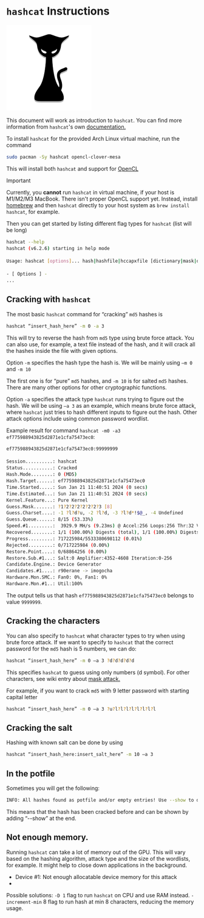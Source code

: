 # `hashcat` Instructions

![](img/hashcat.png)


This document will work as introduction to `hashcat`.
You can find more information from `hashcat`'s own [documentation.](https://hashcat.net/wiki/doku.php?id=hashcat)

To install `hashcat` for the provided Arch Linux virtual machine, run the command

```sh
sudo pacman -Sy hashcat opencl-clover-mesa
```

This will install both `hashcat` and support for [OpenCL](https://en.wikipedia.org/wiki/OpenCL)

> [!IMPORTANT]
> Currently, you **cannot** run `hashcat` in virtual machine, if your host is M1/M2/M3 MacBook. There isn't proper OpenCL support yet.
>  Instead, install [homebrew](https://brew.sh/) and then `hashcat` directly to your host system as `brew install hashcat`, for example.


Then you can get started by listing different flag types for `hashcat` (list will be long)

```sh
hashcat --help
hashcat (v6.2.6) starting in help mode

Usage: hashcat [options]... hash|hashfile|hccapxfile [dictionary|mask|directory]...

- [ Options ] -
...
```

## Cracking with `hashcat`

The most basic `hashcat` command for “cracking” `md5` hashes is

```sh
hashcat “insert_hash_here” -m 0 -a 3
```

This will try to reverse the hash from `md5` type using brute force attack.
You can also use, for example, a text file instead of the hash, and it will crack all the hashes inside the file with given options.

Option `-m` specifies the hash type the hash is.
We will be mainly using `–m 0`  and `-m 10`

The first one is for “pure”  `md5` hashes, and `-m 10` is for salted `md5` hashes.
There are many other options for other cryptographic functions.

Option `-a` specifies the attack type `hashcat` runs trying to figure out the hash.
We will be using `–a 3` as an example, which means brute force attack, where `hashcat` just tries to hash different inputs to figure out the hash. 
Other attack options include using common
password wordlist.

Example result for command `hashcat -m0 -a3 ef775988943825d2871e1cfa75473ec0`:
```sh
ef775988943825d2871e1cfa75473ec0:99999999

Session..........: hashcat
Status...........: Cracked
Hash.Mode........: 0 (MD5)
Hash.Target......: ef775988943825d2871e1cfa75473ec0
Time.Started.....: Sun Jan 21 11:40:51 2024 (0 secs)
Time.Estimated...: Sun Jan 21 11:40:51 2024 (0 secs)
Kernel.Feature...: Pure Kernel
Guess.Mask.......: ?1?2?2?2?2?2?2?3 [8]
Guess.Charset....: -1 ?l?d?u, -2 ?l?d, -3 ?l?d*!$@_, -4 Undefined
Guess.Queue......: 8/15 (53.33%)
Speed.#1.........:  3929.9 MH/s (9.23ms) @ Accel:256 Loops:256 Thr:32 Vec:1
Recovered........: 1/1 (100.00%) Digests (total), 1/1 (100.00%) Digests (new)
Progress.........: 717225984/5533380698112 (0.01%)
Rejected.........: 0/717225984 (0.00%)
Restore.Point....: 0/68864256 (0.00%)
Restore.Sub.#1...: Salt:0 Amplifier:4352-4608 Iteration:0-256
Candidate.Engine.: Device Generator
Candidates.#1....: r90erane -> imogocha
Hardware.Mon.SMC.: Fan0: 0%, Fan1: 0%
Hardware.Mon.#1..: Util:100%
```

The output tells us that hash `ef775988943825d2871e1cfa75473ec0` belongs to value `9999999`.

## Cracking the characters

You can also specify to `hashcat` what character types to try when using brute force attack.
If we want to specify to `hashcat` that the correct password for the `md5` hash is 5 numbers, we can do:

```sh
hashcat “insert_hash_here” -m 0 –a 3 ?d?d?d?d?d
```

This specifies `hashcat` to guess using only numbers (d symbol). 
For other characters, see wiki entry about [mask attack.](https://hashcat.net/wiki/doku.php?id=mask_attack)

For example, if you want to crack `md5` with 9 letter password with starting capital letter
```sh
hashcat “insert_hash_here” -m 0 –a 3 ?u?l?l?l?l?l?l?l?l
```

## Cracking the salt

Hashing with known salt can be done by using
```sh
hashcat “insert_hash_here:insert_salt_here” -m 10 –a 3
```

## In the potfile

Sometimes you will get the following:
```sh
INFO: All hashes found as potfile and/or empty entries! Use --show to display them.
```

This means that the hash has been cracked before and can be shown by adding
“--show” at the end.

## Not enough memory.

Running `hashcat` can take a lot of memory out of the GPU.
This will vary based on the hashing algorithm, attack type and the size of the wordlists, for example. 
It might help to close down applications in the background.
* Device #1: Not enough allocatable device memory for this attack
* 
Possible solutions:
`-D 1` flag to run `hashcat` on CPU and use RAM instead.
`-increment-min` 8 flag to run hash at min 8 characters, reducing the memory usage.
